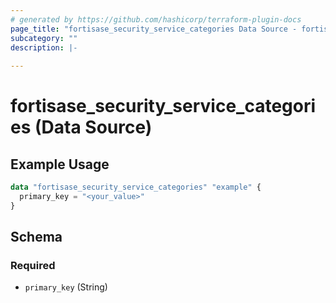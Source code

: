 ```yaml
---
# generated by https://github.com/hashicorp/terraform-plugin-docs
page_title: "fortisase_security_service_categories Data Source - fortisase"
subcategory: ""
description: |-
  
---
```


# fortisase_security_service_categories (Data Source)



## Example Usage

```terraform
data "fortisase_security_service_categories" "example" {
  primary_key = "<your_value>"
}
```

<!-- schema generated by tfplugindocs -->
## Schema

### Required

- `primary_key` (String)
